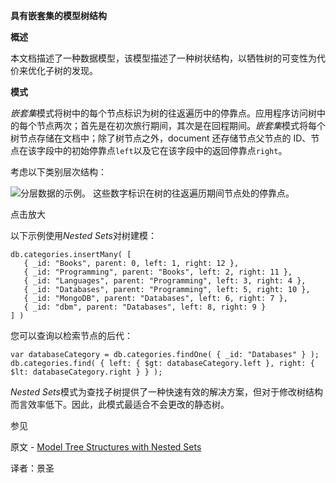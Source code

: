 **具有嵌套集的模型树结构**

**概述**

本文档描述了一种数据模型，该模型描述了一种树状结构，以牺牲树的可变性为代价来优化子树的发现。

**模式**

*嵌套集*模式将树中的每个节点标识为树的往返遍历中的停靠点。应用程序访问树中的每个节点两次；首先是在初次旅行期间，其次是在回程期间。*嵌套集*模式将每个树节点存储在文档中；除了树节点之外，document 还存储节点父节点的 ID、节点在该字段中的初始停靠点`left`以及它在该字段中的返回停靠点`right`。

考虑以下类别层次结构：

![分层数据的示例。 这些数字标识在树的往返遍历期间节点处的停靠点。](https://www.mongodb.com/docs/manual/images/data-model-example-nested-set.bakedsvg.svg)

点击放大

以下示例使用*Nested Sets*对树建模：

```shell
db.categories.insertMany( [
   { _id: "Books", parent: 0, left: 1, right: 12 },
   { _id: "Programming", parent: "Books", left: 2, right: 11 },
   { _id: "Languages", parent: "Programming", left: 3, right: 4 },
   { _id: "Databases", parent: "Programming", left: 5, right: 10 },
   { _id: "MongoDB", parent: "Databases", left: 6, right: 7 },
   { _id: "dbm", parent: "Databases", left: 8, right: 9 }
] )
```

您可以查询以检索节点的后代：

```shell
var databaseCategory = db.categories.findOne( { _id: "Databases" } );
db.categories.find( { left: { $gt: databaseCategory.left }, right: { $lt: databaseCategory.right } } );
```

*Nested Sets*模式为查找子树提供了一种快速有效的解决方案，但对于修改树结构而言效率低下。因此，此模式最适合不会更改的静态树。

 参见

原文 - [Model Tree Structures with Nested Sets]( https://docs.mongodb.com/manual/tutorial/model-tree-structures-with-nested-sets/ )

译者：景圣
